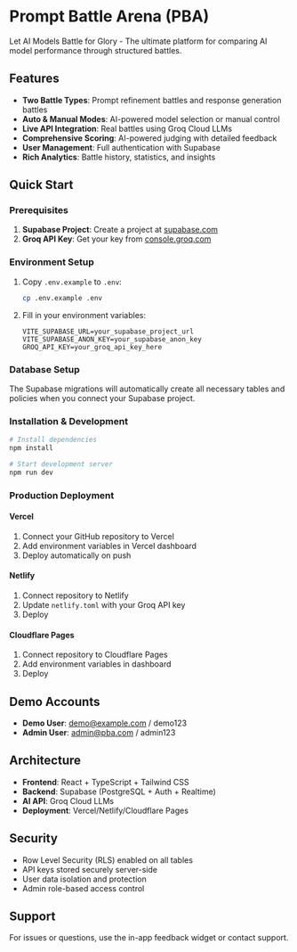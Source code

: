 # Prompt Battle Arena (PBA)

Let AI Models Battle for Glory - The ultimate platform for comparing AI model performance through structured battles.

## Features

- **Two Battle Types**: Prompt refinement battles and response generation battles
- **Auto & Manual Modes**: AI-powered model selection or manual control
- **Live API Integration**: Real battles using Groq Cloud LLMs
- **Comprehensive Scoring**: AI-powered judging with detailed feedback
- **User Management**: Full authentication with Supabase
- **Rich Analytics**: Battle history, statistics, and insights

## Quick Start

### Prerequisites

1. **Supabase Project**: Create a project at [supabase.com](https://supabase.com)
2. **Groq API Key**: Get your key from [console.groq.com](https://console.groq.com)

### Environment Setup

1. Copy `.env.example` to `.env`:
   ```bash
   cp .env.example .env
   ```

2. Fill in your environment variables:
   ```env
   VITE_SUPABASE_URL=your_supabase_project_url
   VITE_SUPABASE_ANON_KEY=your_supabase_anon_key
   GROQ_API_KEY=your_groq_api_key_here
   ```

### Database Setup

The Supabase migrations will automatically create all necessary tables and policies when you connect your Supabase project.

### Installation & Development

```bash
# Install dependencies
npm install

# Start development server
npm run dev
```

### Production Deployment

#### Vercel
1. Connect your GitHub repository to Vercel
2. Add environment variables in Vercel dashboard
3. Deploy automatically on push

#### Netlify
1. Connect repository to Netlify
2. Update `netlify.toml` with your Groq API key
3. Deploy

#### Cloudflare Pages
1. Connect repository to Cloudflare Pages
2. Add environment variables in dashboard
3. Deploy

## Demo Accounts

- **Demo User**: demo@example.com / demo123
- **Admin User**: admin@pba.com / admin123

## Architecture

- **Frontend**: React + TypeScript + Tailwind CSS
- **Backend**: Supabase (PostgreSQL + Auth + Realtime)
- **AI API**: Groq Cloud LLMs
- **Deployment**: Vercel/Netlify/Cloudflare Pages

## Security

- Row Level Security (RLS) enabled on all tables
- API keys stored securely server-side
- User data isolation and protection
- Admin role-based access control

## Support

For issues or questions, use the in-app feedback widget or contact support.